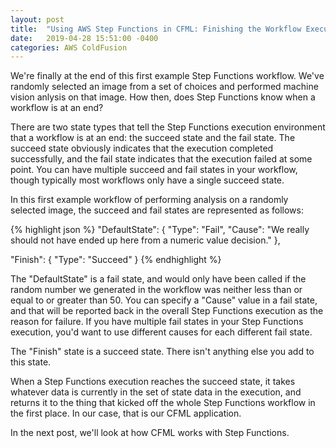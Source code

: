 ```yaml
---
layout: post
title:  "Using AWS Step Functions in CFML: Finishing the Workflow Execution and Returning Data to the Caller"
date:   2019-04-28 15:51:00 -0400
categories: AWS ColdFusion
---
```


We're finally at the end of this first example Step Functions workflow. We've randomly selected an image from a set of choices and performed machine vision anlysis on that image. How then, does Step Functions know when a workflow is at an end?

There are two state types that tell the Step Functions execution environment that a workflow is at an end: the succeed state and the fail state. The succeed state obviously indicates that the execution completed successfully, and the fail state indicates that the execution failed at some point. You can have multiple succeed and fail states in your workflow, though typically most workflows only have a single succeed state. 

In this first example workflow of performing analysis on a randomly selected image, the succeed and fail states are represented as follows:

{% highlight json %}
"DefaultState": {
    "Type": "Fail",
    "Cause": "We really should not have ended up here from a numeric value decision."
},

"Finish": {
    "Type": "Succeed"
}
{% endhighlight %}

The "DefaultState" is a fail state, and would only have been called if the random number we generated in the workflow was neither less than or equal to or greater than 50. You can specify a "Cause" value in a fail state, and that will be reported back in the overall Step Functions execution as the reason for failure. If you have multiple fail states in your Step Functions execution, you'd want to use different causes for each different fail state.

The "Finish" state is a succeed state. There isn't anything else you add to this state. 

When a Step Functions execution reaches the succeed state, it takes whatever data is currently in the set of state data in the execution, and returns it to the thing that kicked off the whole Step Functions workflow in the first place. In our case, that is our CFML application.

In the next post, we'll look at how CFML works with Step Functions.